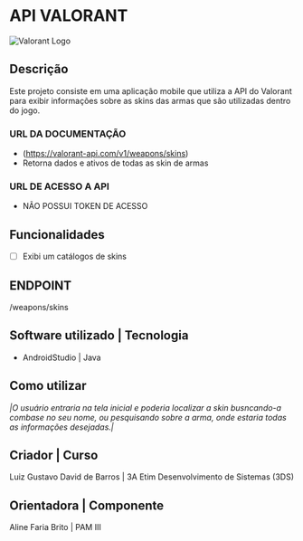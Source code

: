 # API VALORANT

![Valorant Logo](https://cdn.vox-cdn.com/thumbor/wE9Nk1vjZK2KKcYwVh20g6jn0Uk=/1400x1400/filters:format(png)/cdn.vox-cdn.com/uploads/chorus_asset/file/19928713/valorant_logo.png)

## Descrição
Este projeto consiste em uma aplicação mobile que utiliza a API do Valorant para exibir informações sobre as skins das armas que são utilizadas dentro do jogo.

### URL DA DOCUMENTAÇÃO
- (https://valorant-api.com/v1/weapons/skins)
- Retorna dados e ativos de todas as skin de armas

### URL DE ACESSO A API 
- NÃO POSSUI TOKEN DE ACESSO

## Funcionalidades
- [ ] Exibi um catálogos de skins

## ENDPOINT
/weapons/skins

## Software utilizado | Tecnologia 
- AndroidStudio | Java 

## Como utilizar
*|O usuário entraria na tela inicial e poderia localizar a skin busncando-a  combase no seu nome, ou pesquisando sobre a arma, onde estaria todas as informações desejadas.|*  

## Criador | Curso
Luiz Gustavo David de Barros | 3A Etim Desenvolvimento de Sistemas (3DS)

## Orientadora | Componente
Aline Faria Brito | PAM III
